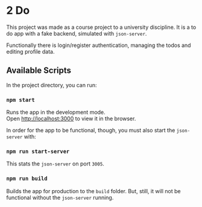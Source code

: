 # 2 Do

This project was made as a course project to a university discipline. It is a to do app with a fake backend, simulated with `json-server`.

Functionally there is login/register authentication, managing the todos and editing profile data.

## Available Scripts

In the project directory, you can run:

### `npm start`

Runs the app in the development mode.\
Open [http://localhost:3000](http://localhost:3000) to view it in the browser.

In order for the app to be functional, though, you must also start the `json-server` with:

### `npm run start-server`

This stats the `json-server` on port `3005`.

### `npm run build`

Builds the app for production to the `build` folder. But, still, it will not be functional without the `json-server` running.
